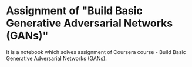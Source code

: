 # Assignment of "Build Basic Generative Adversarial Networks (GANs)"

It is a notebook which solves assignment of Coursera course -  Build Basic Generative Adversarial Networks (GANs). 
